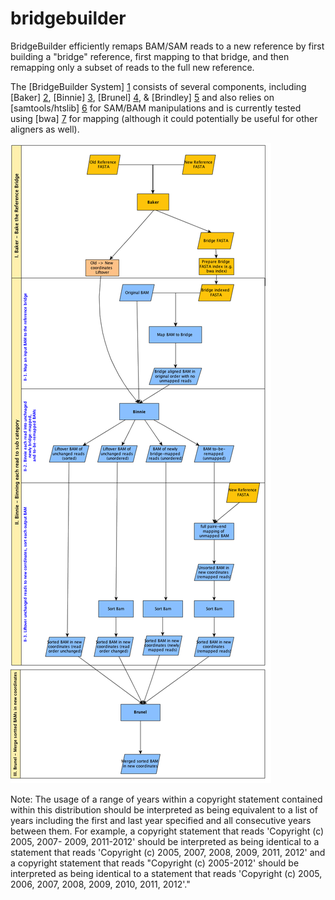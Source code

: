 bridgebuilder
=============

BridgeBuilder efficiently remaps BAM/SAM reads to a new reference by first building a "bridge" reference, first mapping to that bridge, and then remapping only a subset of reads to the full new reference. 


The [BridgeBuilder System] [1] consists of several components, including [Baker] [2], [Binnie] [3], [Brunel] [4], & [Brindley] [5] and also relies on [samtools/htslib] [6] for SAM/BAM manipulations and is currently tested using [bwa] [7] for mapping (although it could potentially be useful for other aligners as well).

![BridgeBuilder System Diagram][1]


Note: The usage of a range of years within a copyright statement contained within this distribution should be interpreted as being equivalent to a list of years including the first and last year specified and all consecutive years between them. For example, a copyright statement that reads 'Copyright (c) 2005, 2007- 2009, 2011-2012' should be interpreted as being identical to a statement that reads 'Copyright (c) 2005, 2007, 2008, 2009, 2011, 2012' and a copyright statement that reads "Copyright (c) 2005-2012' should be interpreted as being identical to a statement that reads 'Copyright (c) 2005, 2006, 2007, 2008, 2009, 2010, 2011, 2012'."


[1]: docs/bridge_builder_v1.png           "BridgeBuilder System Diagram"
[2]: baker/README.md                      "Baker"
[3]: binnie/README.md                     "Binnie"
[4]: brunel/README.md                     "Brunel"
[5]: brindley/README.md                   "Brindley"
[6]: http://www.htslib.org/               "samtools/htslib"
[7]: https://github.com/lh3/bwa           "Burrows-Wheeler Aligner"

